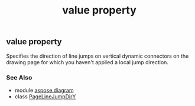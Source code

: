 ﻿---
title: value property
second_title: Aspose.Diagram for Python via .NET API References
description: 
type: docs
weight: 40
url: /python-net/aspose.diagram/pagelinejumpdiry/value/
is_root: false
---

## value property


Specifies the direction of line jumps on vertical dynamic connectors on the drawing page for which you haven't applied a local jump direction.

### See Also
* module [aspose.diagram](../../)
* class [PageLineJumpDirY](/diagram/python-net/aspose.diagram/pagelinejumpdiry)
